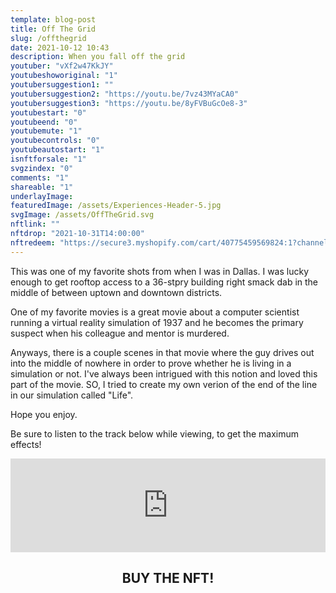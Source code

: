 ```yaml
---
template: blog-post
title: Off The Grid
slug: /offthegrid
date: 2021-10-12 10:43
description: When you fall off the grid
youtuber: "vXf2w47KkJY"
youtubeshoworiginal: "1"
youtubersuggestion1: ""
youtubersuggestion2: "https://youtu.be/7vz43MYaCA0"
youtubersuggestion3: "https://youtu.be/8yFVBuGcOe8-3"
youtubestart: "0"
youtubeend: "0"
youtubemute: "1"
youtubecontrols: "0"
youtubeautostart: "1"
isnftforsale: "1"
svgzindex: "0"
comments: "1"
shareable: "1"
underlayImage: 
featuredImage: /assets/Experiences-Header-5.jpg
svgImage: /assets/OffTheGrid.svg
nftlink: ""
nftdrop: "2021-10-31T14:00:00"
nftredeem: "https://secure3.myshopify.com/cart/40775459569824:1?channel=buy_button"
---
```

This was one of my favorite shots from when I was in Dallas. I was lucky enough to get rooftop access to a 36-stpry building right smack dab in the middle of between uptown and downtown districts. 

One of my favorite movies is a great movie about a computer scientist running a virtual reality simulation of 1937 and he becomes the primary suspect when his colleague and mentor is murdered.

Anyways, there is a couple scenes in that movie where the guy drives out into the middle of nowhere in order to prove whether he is living in a simulation or not. I've always been intrigued with this notion and loved this part of the movie. SO, I tried to create my own verion of the end of the line in our simulation called "Life". 

Hope you enjoy.

Be sure to listen to the track below while viewing, to get the maximum effects!




<iframe allow="autoplay *; encrypted-media *; fullscreen *" frameborder="0" height="150" style="width:100%;max-width:660px;margin:0 auto;overflow:hidden;background:transparent;" sandbox="allow-forms allow-popups allow-same-origin allow-scripts allow-storage-access-by-user-activation allow-top-navigation-by-user-activation" src="https://embed.music.apple.com/us/album/remember/693063670?i=693063927"></iframe>



<h2 class="neonText" style="text-align: center;">BUY THE NFT!</h2>
<nft-card style="border:none;border-radius:12px" contractAddress="0x495f947276749ce646f68ac8c248420045cb7b5e" tokenId="14583650834310525071617320783641503123203461641321595508191183189529155600385"> </nft-card>

<!-- XjuLZwlDxh8 -->